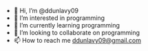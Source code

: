 - 👋 Hi, I’m @ddunlavy09
- 👀 I’m interested in programming
- 🌱 I’m currently learning programming
- 💞️ I’m looking to collaborate on programming
- 📫 How to reach me ddunlavy09@gmail.com

<!---
ddunlavy09/ddunlavy09 is a ✨ special ✨ repository because its `README.md` (this file) appears on your GitHub profile.
You can click the Preview link to take a look at your changes.
--->
